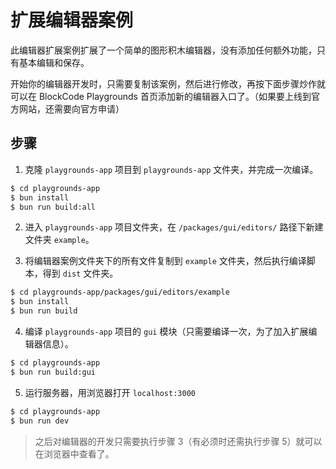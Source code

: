 # 扩展编辑器案例

此编辑器扩展案例扩展了一个简单的图形积木编辑器，没有添加任何额外功能，只有基本编辑和保存。

开始你的编辑器开发时，只需要复制该案例，然后进行修改，再按下面步骤炒作就可以在 BlockCode Playgrounds 首页添加新的编辑器入口了。（如果要上线到官方网站，还需要向官方申请）

## 步骤

1. 克隆 `playgrounds-app` 项目到 `playgrounds-app` 文件夹，并完成一次编译。

```bash
$ cd playgrounds-app
$ bun install
$ bun run build:all
```

2. 进入 `playgrounds-app` 项目文件夹，在 `/packages/gui/editors/` 路径下新建文件夹 `example`。

3. 将编辑器案例文件夹下的所有文件复制到 `example` 文件夹，然后执行编译脚本，得到 `dist` 文件夹。

```bash
$ cd playgrounds-app/packages/gui/editors/example
$ bun install
$ bun run build
```

4. 编译 `playgrounds-app` 项目的 `gui` 模块（只需要编译一次，为了加入扩展编辑器信息）。

```bash
$ cd playgrounds-app
$ bun run build:gui
```

5. 运行服务器，用浏览器打开 `localhost:3000`

```bash
$ cd playgrounds-app
$ bun run dev
```

> 之后对编辑器的开发只需要执行步骤 3（有必须时还需执行步骤 5）就可以在浏览器中查看了。
